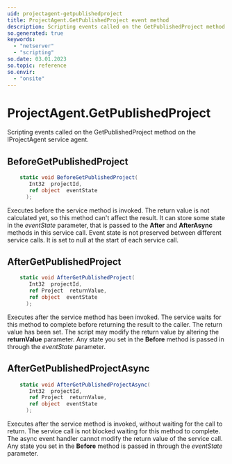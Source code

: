 ```yaml
---
uid: projectagent-getpublishedproject
title: ProjectAgent.GetPublishedProject event method
description: Scripting events called on the GetPublishedProject method on the ProjectAgent service agent.
so.generated: true
keywords:
  - "netserver"
  - "scripting"
so.date: 03.01.2023
so.topic: reference
so.envir:
  - "onsite"
---
```

# ProjectAgent.GetPublishedProject

Scripting events called on the <see cref='M:SuperOffice.CRM.Services.IProjectAgent.GetPublishedProject'>GetPublishedProject</see> method on the <see cref='IProjectAgent'>IProjectAgent</see>  service agent.

## BeforeGetPublishedProject
```cs
    static void BeforeGetPublishedProject(
       Int32  projectId,
       ref object  eventState
      );
```
Executes before the service method is invoked.
The return value is not calculated yet, so this method can't affect the result.
It can store some state in the *eventState* parameter, that is passed to the **After** and **AfterAsync** methods in this service call.
Event state is not preserved between different service calls. It is set to null at the start of each service call.
## AfterGetPublishedProject
```cs
    static void AfterGetPublishedProject(
       Int32  projectId,
       ref Project  returnValue,
       ref object  eventState
      );
```
Executes after the service method has been invoked. The service waits for this method to complete before returning the result to the caller.
The return value has been set. The script may modify the return value by altering the **returnValue** parameter.
Any state you set in the **Before** method is passed in through the *eventState* parameter.
## AfterGetPublishedProjectAsync
```cs
    static void AfterGetPublishedProjectAsync(
       Int32  projectId,
       ref Project  returnValue,
       ref object  eventState
      );
```
Executes after the service method is invoked, without waiting for the call to return.
The service call is not blocked waiting for this method to complete.
The async event handler cannot modify the return value of the service call.
Any state you set in the **Before** method is passed in through the *eventState* parameter.

